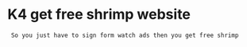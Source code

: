 # K4 get free shrimp website

```python
 So you just have to sign form watch ads then you get free shrimp

```